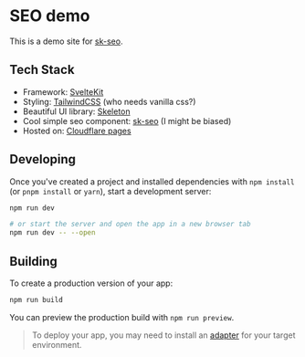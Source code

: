 # SEO demo

This is a demo site for [sk-seo](https://github.com/TheDahoom/sk-seo). 

## Tech Stack
- Framework: [SvelteKit](https://kit.svelte.dev/)
- Styling: [TailwindCSS](https://tailwindcss.com/) (who needs vanilla css?)
- Beautiful UI library: [Skeleton](https://skeleton.dev/)
- Cool simple seo component: [sk-seo](https://github.com/TheDahoom/sk-seo) (I might be biased)
- Hosted on: [Cloudflare pages](https://pages.cloudflare.com/)


## Developing

Once you've created a project and installed dependencies with `npm install` (or `pnpm install` or `yarn`), start a development server:

```bash
npm run dev

# or start the server and open the app in a new browser tab
npm run dev -- --open
```

## Building

To create a production version of your app:

```bash
npm run build
```

You can preview the production build with `npm run preview`.

> To deploy your app, you may need to install an [adapter](https://kit.svelte.dev/docs/adapters) for your target environment.
